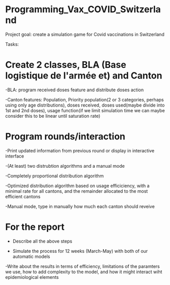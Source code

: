 # Programming_Vax_COVID_Switzerland

Project goal: create a simulation game for Covid vaccinations in Switzerland

Tasks:

# Create 2 classes, BLA (Base logistique de l'armée et) and Canton

-BLA: program received doses feature and distribute doses action

-Canton features: Population, Priority population(2 or 3 categories, perhaps using only age distributions), doses received, doses used(maybe divide into 1st and 2nd doses), usage function(if we limit simulation time we can maybe consider this to be linear until saturation rate) 

# Program rounds/interaction

-Print updated information from previous round or display in interactive interface

-(At least) two distrubtion algorithms and a manual mode

-Completely proportional distribution algorithm

-Optimized distribution algorithm based on usage efficiciency, with a minimal rate for all cantons, and the remainder allocated to the most efficient cantons

-Manual mode, type in manually how much each canton should reveive

# For the report

- Describe all the above steps

- Simulate the process for 12 weeks (March-May) with both of our automatic models

-Write about the results in terms of efficiency, limitations of the paramters we use, how to add complexity to the model, and how it might interact wiht epidemiological elements
